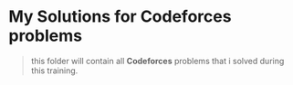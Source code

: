 # My Solutions for Codeforces problems

> this folder will contain all **Codeforces** problems that i solved during this training.